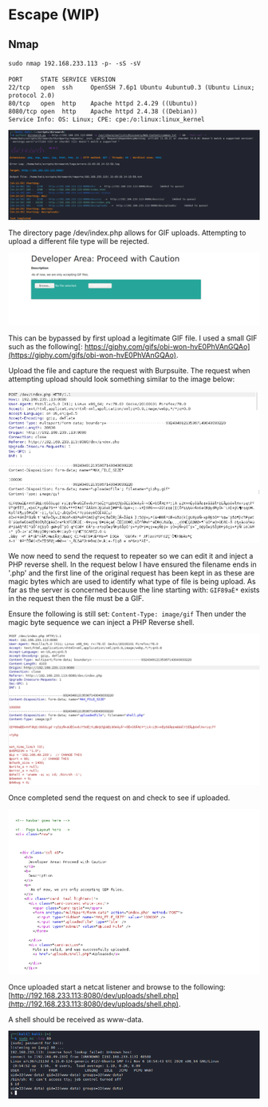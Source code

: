 # Escape (WIP)

## Nmap

```
sudo nmap 192.168.233.113 -p- -sS -sV

PORT     STATE SERVICE VERSION
22/tcp   open  ssh     OpenSSH 7.6p1 Ubuntu 4ubuntu0.3 (Ubuntu Linux; protocol 2.0)
80/tcp   open  http    Apache httpd 2.4.29 ((Ubuntu))
8080/tcp open  http    Apache httpd 2.4.38 ((Debian))
Service Info: OS: Linux; CPE: cpe:/o:linux:linux_kernel
```

![](<../../.gitbook/assets/image (980) (1).png>)

The directory page /dev/index.php allows for GIF uploads. Attempting to upload a different file type will be rejected.

![](<../../.gitbook/assets/image (981).png>)

This can be bypassed by first upload a legitimate GIF file. I used a small GIF such as the following[: https://giphy.com/gifs/obi-won-hvE0PhVAnGQAo](https://giphy.com/gifs/obi-won-hvE0PhVAnGQAo).

Upload the file and capture the request with Burpsuite. The request when attempting upload should look something similar to the image below:

![](<../../.gitbook/assets/image (982).png>)

We now need to send the request to repeater so we can edit it and inject a PHP reverse shell. In the request below I have ensured the filename ends in '.php' and the first line of the original request has been kept in as these are magic bytes which are used to identify what type of file is being upload. As far as the server is concerned because the line starting with: `GIF89aÈ*` exists in the request then the file must be a GIF.

Ensure the following is still set: `Content-Type: image/gif` Then under the magic byte sequence we can inject a PHP Reverse shell.

![](<../../.gitbook/assets/image (983) (1).png>)

Once completed send the request on and check to see if uploaded.

![](<../../.gitbook/assets/image (984).png>)

Once uploaded start a netcat listener and browse to the following:[http://192.168.233.113:8080/dev/uploads/shell.php](http://192.168.233.113:8080/dev/uploads/shell.php).

A shell should be received as www-data.

![](<../../.gitbook/assets/image (985).png>)
